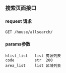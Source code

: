 ### 搜索页面接口

#### request 请求
    GET /house/allsearch/

#### params参数
    hlist_list   list 房源列表
    code         str  200
    area_list    list 区域列表


